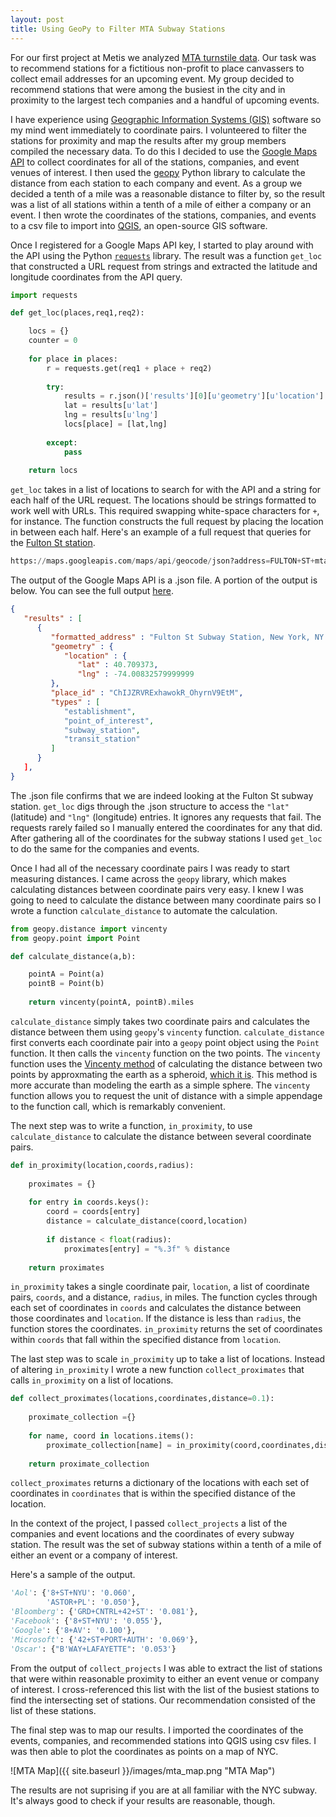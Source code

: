 ```yaml
---
layout: post
title: Using GeoPy to Filter MTA Subway Stations
---
```


For our first project at Metis we analyzed [MTA turnstile data](http://web.mta.info/developers/turnstile.html). Our task was to recommend stations for a fictitious non-profit to place canvassers to collect email addresses for an upcoming event. My group decided to recommend stations that were among the busiest in the city and in proximity to the largest tech companies and a handful of upcoming events.  

I have experience using [Geographic Information Systems (GIS)](https://en.wikipedia.org/wiki/Geographic_information_system) software so my mind went immediately to coordinate pairs. I volunteered to filter the stations for proximity and map the results after my group members compiled the necessary data. To do this I decided to use the [Google Maps API](https://developers.google.com/maps/) to collect coordinates for all of the stations, companies, and event venues of interest. I then used the [geopy](https://pypi.python.org/pypi/geopy) Python library to calculate the distance from each station to each company and event. As a group we decided a tenth of a mile was a reasonable distance to filter by, so the result was a list of all stations within a tenth of a mile of either a company or an event. I then wrote the coordinates of the stations, companies, and events to a csv file to import into [QGIS](http://qgis.org/en/site/index.html), an open-source GIS software.  

Once I registered for a Google Maps API key, I started to play around with the API using the Python [`requests`](http://docs.python-requests.org/en/master/) library. The result was a function `get_loc` that constructed a URL request from strings and extracted the latitude and longitude coordinates from the API query. 

```python
import requests

def get_loc(places,req1,req2):

    locs = {}
    counter = 0
    
    for place in places:
        r = requests.get(req1 + place + req2)
        
        try:
            results = r.json()['results'][0][u'geometry'][u'location']
            lat = results[u'lat']
            lng = results[u'lng']
            locs[place] = [lat,lng]
            
        except:
            pass
            
    return locs
```  
  
`get_loc` takes in a list of locations to search for with the API and a string for each half of the URL request. The locations should be strings formatted to work well with URLs. This required swapping white-space characters for `+`, for instance. The function constructs the full request by placing the location in between each half. Here's an example of a full request that queries for the [Fulton St station](https://www.google.com/maps/place/Fulton+St,+New+York,+NY/@40.7102288,-74.0099294,17z/data=!3m1!4b1!4m5!3m4!1s0x89c25a17fed80351:0xf3596b913f0c9185!8m2!3d40.7102288!4d-74.0077407).


```python
https://maps.googleapis.com/maps/api/geocode/json?address=FULTON+ST+mta+subway+NY+NY&key=API_KEY
```


The output of the Google Maps API is a .json file. A portion of the output is below. You can see the full output [here](../data/fulton_st.json).  

```json
{
   "results" : [
      {
         "formatted_address" : "Fulton St Subway Station, New York, NY 10038, USA",
         "geometry" : {
            "location" : {
               "lat" : 40.709373,
               "lng" : -74.00832579999999
         },
         "place_id" : "ChIJZRVRExhawokR_OhyrnV9EtM",
         "types" : [
            "establishment",
            "point_of_interest",
            "subway_station",
            "transit_station"
         ]
      }
   ],
}
```

The .json file confirms that we are indeed looking at the Fulton St subway station. `get_loc` digs through the .json structure to access the `"lat"` (latitude) and `"lng"` (longitude) entries. It ignores any requests that fail. The requests rarely failed so I manually entered the coordinates for any that did. After gathering all of the coordinates for the subway stations I used `get_loc` to do the same for the companies and events.

Once I had all of the necessary coordinate pairs I was ready to start measuring distances. I came across the `geopy` library, which makes calculating distances between coordinate pairs very easy. I knew I was going to need to calculate the distance between many coordinate pairs so I wrote a function `calculate_distance` to automate the calculation.

```python
from geopy.distance import vincenty
from geopy.point import Point

def calculate_distance(a,b):

    pointA = Point(a)
    pointB = Point(b)
    
    return vincenty(pointA, pointB).miles
```

`calculate_distance` simply takes two coordinate pairs and calculates the distance between them using `geopy`'s `vincenty` function. `calculate_distance` first converts each coordinate pair into a `geopy` point object using the `Point` function. It then calls the `vincenty` function on the two points. The `vincenty` function uses the [Vincenty method](https://en.wikipedia.org/wiki/Vincenty's_formulae) of calculating the distance between two points by approxmating the earth as a spheroid, [which it is](https://en.wikipedia.org/wiki/Figure_of_the_Earth). This method is more accurate than modeling the earth as a simple sphere. The `vincenty` function allows you to request the unit of distance with a simple appendage to the function call, which is remarkably convenient.

The next step was to write a function, `in_proximity`, to use `calculate_distance` to calculate the distance between several coordinate pairs. 

```python
def in_proximity(location,coords,radius):
   
    proximates = {}
    
    for entry in coords.keys():
        coord = coords[entry]
        distance = calculate_distance(coord,location)
        
        if distance < float(radius):
            proximates[entry] = "%.3f" % distance
            
    return proximates
```

`in_proximity` takes a single coordinate pair, `location`, a list of coordinate pairs, `coords`, and a distance, `radius`, in miles. The function cycles through each set of coordinates in `coords` and calculates the distance between those coordinates and `location`. If the distance is less than `radius`, the function stores the coordinates. `in_proximity` returns the set of coordinates within `coords` that fall within the specified distance from `location`.

The last step was to scale `in_proximity` up to take a list of locations. Instead of altering `in_proximity` I wrote a new function `collect_proximates` that calls `in_proximity` on a list of locations.

```python
def collect_proximates(locations,coordinates,distance=0.1):
    
    proximate_collection ={}
    
    for name, coord in locations.items():
        proximate_collection[name] = in_proximity(coord,coordinates,distance)
        
    return proximate_collection
```

`collect_proximates` returns a dictionary of the locations with each set of coordinates in `coordinates` that is within the specified distance of the location.

In the context of the project, I passed `collect_projects` a list of the companies and event locations and the coordinates of every subway station. The result was the set of subway stations within a tenth of a mile of either an event or a company of interest.

Here's a sample of the output.

```python
'Aol': {'8+ST+NYU': '0.060',
        'ASTOR+PL': '0.050'},
'Bloomberg': {'GRD+CNTRL+42+ST': '0.081'},
'Facebook': {'8+ST+NYU': '0.055'},
'Google': {'8+AV': '0.100'},
'Microsoft': {'42+ST+PORT+AUTH': '0.069'},
'Oscar': {"B'WAY+LAFAYETTE": '0.053'}
```

From the output of `collect_projects` I was able to extract the list of stations that were within reasonable proximity to either an event venue or company of interest. I cross-referenced this list with the list of the busiest stations to find the intersecting set of stations. Our recommendation consisted of the list of these stations. 

The final step was to map our results. I imported the coordinates of the events, companies, and recommended stations into QGIS using csv files. I was then able to plot the coordinates as points on a map of NYC.

![MTA Map]({{ site.baseurl }}/images/mta_map.png "MTA Map")

The results are not suprising if you are at all familiar with the NYC subway. It's always good to check if your results are reasonable, though. 